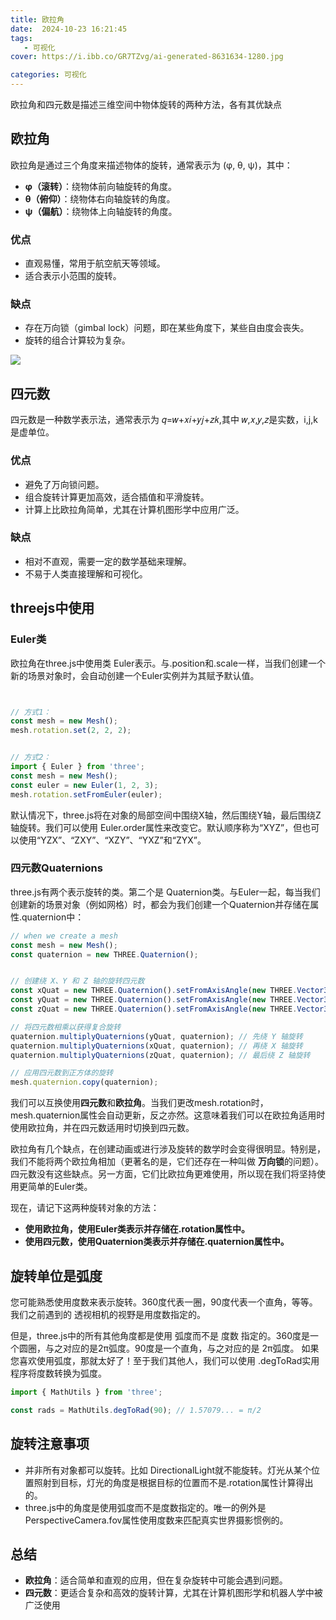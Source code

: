 ```yaml
---
title: 欧拉角
date:  2024-10-23 16:21:45
tags: 
   - 可视化
cover: https://i.ibb.co/GR7TZvg/ai-generated-8631634-1280.jpg

categories: 可视化
---
```



欧拉角和四元数是描述三维空间中物体旋转的两种方法，各有其优缺点

## 欧拉角

欧拉角是通过三个角度来描述物体的旋转，通常表示为 (φ, θ, ψ)，其中：


- **φ（滚转）**：绕物体前向轴旋转的角度。
- **θ（俯仰）**：绕物体右向轴旋转的角度。
- **ψ（偏航）**：绕物体上向轴旋转的角度。

### 优点

- 直观易懂，常用于航空航天等领域。
- 适合表示小范围的旋转。


### 缺点

- 存在万向锁（gimbal lock）问题，即在某些角度下，某些自由度会丧失。
- 旋转的组合计算较为复杂。


![](https://i.ibb.co/n7X2596/c83d70cf3bc79f3da8e6b6c1b0a1cd11728b293f.jpg)


## 四元数
四元数是一种数学表示法，通常表示为 𝑞=𝑤+𝑥𝑖+𝑦𝑗+𝑧𝑘,其中 𝑤,𝑥,𝑦,𝑧是实数，i,j,k 是虚单位。

### 优点

- 避免了万向锁问题。
- 组合旋转计算更加高效，适合插值和平滑旋转。
- 计算上比欧拉角简单，尤其在计算机图形学中应用广泛。


### 缺点
- 相对不直观，需要一定的数学基础来理解。
- 不易于人类直接理解和可视化。


## threejs中使用


### Euler类


欧拉角在three.js中使用类 Euler表示。与.position和.scale一样，当我们创建一个新的场景对象时，会自动创建一个Euler实例并为其赋予默认值。

```js


// 方式1：
const mesh = new Mesh();
mesh.rotation.set(2, 2, 2);


// 方式2：
import { Euler } from 'three';
const mesh = new Mesh();
const euler = new Euler(1, 2, 3);
mesh.rotation.setFromEuler(euler);

```

默认情况下，three.js将在对象的局部空间中围绕X轴，然后围绕Y轴，最后围绕Z轴旋转。我们可以使用 Euler.order属性来改变它。默认顺序称为“XYZ”，但也可以使用“YZX”、“ZXY”、“XZY”、“YXZ”和“ZYX”。

### 四元数Quaternions

three.js有两个表示旋转的类。第二个是 Quaternion类。与Euler一起，每当我们创建新的场景对象（例如网格）时，都会为我们创建一个Quaternion并存储在属性.quaternion中：

```js
// when we create a mesh
const mesh = new Mesh();
const quaternion = new THREE.Quaternion();


// 创建绕 X、Y 和 Z 轴的旋转四元数
const xQuat = new THREE.Quaternion().setFromAxisAngle(new THREE.Vector3(1, 0, 0), 0.01); // 绕 X 轴旋转
const yQuat = new THREE.Quaternion().setFromAxisAngle(new THREE.Vector3(0, 1, 0), 0.01); // 绕 Y 轴旋转
const zQuat = new THREE.Quaternion().setFromAxisAngle(new THREE.Vector3(0, 0, 1), 0.01); // 绕 Z 轴旋转

// 将四元数相乘以获得复合旋转
quaternion.multiplyQuaternions(yQuat, quaternion); // 先绕 Y 轴旋转
quaternion.multiplyQuaternions(xQuat, quaternion); // 再绕 X 轴旋转
quaternion.multiplyQuaternions(zQuat, quaternion); // 最后绕 Z 轴旋转

// 应用四元数到正方体的旋转
mesh.quaternion.copy(quaternion);

```



我们可以互换使用**四元数**和**欧拉角**。当我们更改mesh.rotation时，mesh.quaternion属性会自动更新，反之亦然。这意味着我们可以在欧拉角适用时使用欧拉角，并在四元数适用时切换到四元数。

欧拉角有几个缺点，在创建动画或进行涉及旋转的数学时会变得很明显。特别是，我们不能将两个欧拉角相加（更著名的是，它们还存在一种叫做 **万向锁**的问题）。四元数没有这些缺点。另一方面，它们比欧拉角更难使用，所以现在我们将坚持使用更简单的Euler类。

现在，请记下这两种旋转对象的方法：

- **使用欧拉角，使用Euler类表示并存储在.rotation属性中。**
- **使用四元数，使用Quaternion类表示并存储在.quaternion属性中。**





## 旋转单位是弧度


您可能熟悉使用度数来表示旋转。360度代表一圈，90度代表一个直角，等等。我们之前遇到的 透视相机的视野是用度数指定的。

但是，three.js中的所有其他角度都是使用 弧度而不是 度数 指定的。360度是一个圆圈，与之对应的是2π弧度。90度是一个直角，与之对应的是 2π弧度。
如果您喜欢使用弧度，那就太好了！至于我们其他人，我们可以使用 .degToRad实用程序将度数转换为弧度。

```js
import { MathUtils } from 'three';

const rads = MathUtils.degToRad(90); // 1.57079... = π/2
```

## 旋转注意事项

- 并非所有对象都可以旋转。比如 DirectionalLight就不能旋转。灯光从某个位置照射到目标，灯光的角度是根据目标的位置而不是.rotation属性计算得出的。
- three.js中的角度是使用弧度而不是度数指定的。唯一的例外是 PerspectiveCamera.fov属性使用度数来匹配真实世界摄影惯例的。





## 总结

- **欧拉角**：适合简单和直观的应用，但在复杂旋转中可能会遇到问题。
- **四元数**：更适合复杂和高效的旋转计算，尤其在计算机图形学和机器人学中被广泛使用